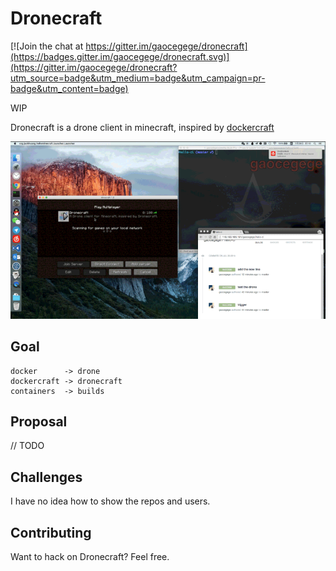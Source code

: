 # Dronecraft

[![Join the chat at https://gitter.im/gaocegege/dronecraft](https://badges.gitter.im/gaocegege/dronecraft.svg)](https://gitter.im/gaocegege/dronecraft?utm_source=badge&utm_medium=badge&utm_campaign=pr-badge&utm_content=badge)

WIP

Dronecraft is a drone client in minecraft, inspired by [dockercraft](https://github.com/docker/dockercraft)

![](./docs/gifs/dronecraft-slow.gif)

## Goal

```
docker      -> drone
dockercraft -> dronecraft
containers  -> builds
```

## Proposal

// TODO

## Challenges

I have no idea how to show the repos and users.

## Contributing

Want to hack on Dronecraft? Feel free.

